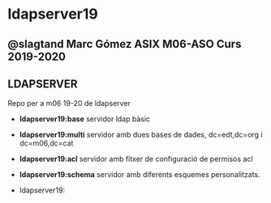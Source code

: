 # ldapserver19

## @slagtand Marc Gómez ASIX M06-ASO Curs 2019-2020

## LDAPSERVER

Repo per a m06 19-20 de ldapserver

* **ldapserver19:base** servidor ldap bàsic

* **ldapserver19:multi** servidor amb dues bases de dades, dc=edt,dc=org i dc=m06,dc=cat

* **ldapserver19:acl** servidor amb fitxer de configuració de permisos acl

* **ldapserver19:schema** servidor amb diferents esquemes personalitzats.

* ldapserver19:

